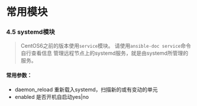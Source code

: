# 常用模块


### 4.5 systemd模块

> CentOS6之前的版本使用`service`模块。
> 请使用`ansible-doc service`命令自行查看信息
管理远程节点上的systemd服务，就是由systemd所管理的服务。
#### 常用参数：
- daemon_reload 重新载入systemd，扫描新的或有变动的单元
- enabled 是否开机自启动yes|no

